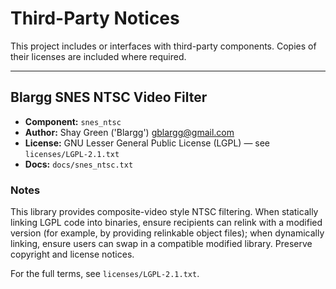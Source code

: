 # Third-Party Notices

This project includes or interfaces with third-party components. Copies of their
licenses are included where required.

---

## Blargg SNES NTSC Video Filter

- **Component:** `snes_ntsc`
- **Author:** Shay Green ('Blargg') <gblargg@gmail.com>
- **License:** GNU Lesser General Public License (LGPL) — see `licenses/LGPL-2.1.txt`
- **Docs:** `docs/snes_ntsc.txt`

### Notes

This library provides composite-video style NTSC filtering. When statically linking
LGPL code into binaries, ensure recipients can relink with a modified version (for
example, by providing relinkable object files); when dynamically linking, ensure users
can swap in a compatible modified library. Preserve copyright and license notices.

For the full terms, see `licenses/LGPL-2.1.txt`.


